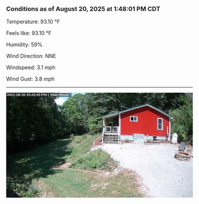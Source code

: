 ### Conditions as of August 20, 2025 at 1:48:01 PM CDT 

Temperature: 93.10 &deg;F

Feels like: 93.10 &deg;F

Humidity: 59%

Wind Direction: NNE

Windspeed: 3.1 mph

Wind Gust: 3.8 mph

---

<img src="./images/latest.jpeg"/>

